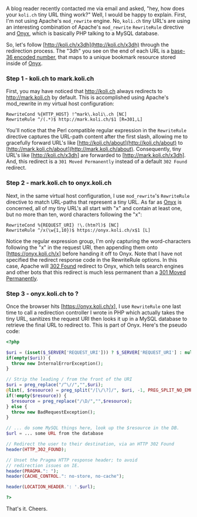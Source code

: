 A blog reader recently contacted me via email and asked, "hey, how does your `koli.ch` tiny URL thing work?"  Well, I would be happy to explain.  First, I'm not using Apache's `mod_rewrite` engine.  No, `koli.ch` tiny URL's are using an interesting combination of Apache's `mod_rewrite` `RewriteRule` directive and [Onyx](https://onyx.koli.ch), which is basically PHP talking to a MySQL database.

So, let's follow [http://koli.ch/x3dh](http://koli.ch/x3dh) through the redirection process.  The "3dh" you see on the end of each URL is a [base-36 encoded number](http://mark.koli.ch/2009/10/base36-encoding-for-tiny-urls-with-php.html), that maps to a unique bookmark resource stored inside of [Onyx](https://onyx.koli.ch).

### Step 1 - koli.ch to mark.koli.ch

First, you may have noticed that http://koli.ch always redirects to http://mark.koli.ch by default.  This is accomplished using Apache's mod_rewrite in my virtual host configuration:

```
RewriteCond %{HTTP_HOST} !^mark\.koli\.ch [NC]
RewriteRule ^/(.*)$ http://mark.koli.ch/$1 [R=301,L]
```

You'll notice that the Perl compatible regular expression in the `RewriteRule` directive captures the URL-path content after the first slash, allowing me to gracefully forward URL's like [http://koli.ch/about](http://koli.ch/about) to [http://mark.koli.ch/about](http://mark.koli.ch/about).  Consequently, tiny URL's like [http://koli.ch/x3dh] are forwarded to [http://mark.koli.ch/x3dh].  And, this redirect is a `301 Moved Permanently` instead of a default `302 Found` redirect.

### Step 2 - mark.koli.ch to onyx.koli.ch

Next, in the same virtual host configuration, I use `mod_rewrite`'s `RewriteRule` directive to match URL-paths that represent a tiny URL.  As far as [Onyx](https://onyx.koli.ch) is concerned, all of my tiny URL's all start with "x" and contain at least one, but no more than ten, word characters following the "x":

```
RewriteCond %{REQUEST_URI} !\.(htm?l)$ [NC]
RewriteRule ^/x(\w{1,10})$ https://onyx.koli.ch/x$1 [L]
```

Notice the regular expression group, I'm only capturing the word-characters following the "x" in the request URI, then appending them onto [https://onyx.koli.ch/x] before handing it off to Onyx.  Note that I have not specified the redirect response code in the RewriteRule options.  In this case, Apache will [302 Found](http://en.wikipedia.org/wiki/HTTP_302) redirect to Onyx, which tells search engines and other bots that this redirect is much less permanent than a [301 Moved Permanently](http://en.wikipedia.org/wiki/HTTP_301).

### Step 3 - onyx.koli.ch to ?

Once the browser hits [https://onyx.koli.ch/x], I use `RewriteRule` one last time to call a redirection controller I wrote in PHP which actually takes the tiny URL, sanitizes the request URI then looks it up in a MySQL database to retrieve the final URL to redirect to.  This is part of Onyx.  Here's the pseudo code:

```php
<?php

$uri = (isset($_SERVER['REQUEST_URI'])) ? $_SERVER['REQUEST_URI'] : null;
if(empty($uri)) {
  throw new InternalErrorException();
}

// Strip the leading / from the front of the URI
$uri = preg_replace("/^\//","",$uri);
@list(, $resource) = preg_split("/[\/\?]/", $uri, -1, PREG_SPLIT_NO_EMPTY);
if(!empty($resource)) {
  $resource = preg_replace("/\D/","",$resource);
} else {
  throw new BadRequestException();
}

// ... do some MySQL things here, look up the $resource in the DB.
$url = ... some URL from the database

// Redirect the user to their destination, via an HTTP 302 Found
header(HTTP_302_FOUND);

// Unset the Pragma HTTP response header; to avoid
// redirection issues on IE.
header(PRAGMA.": ");
header(CACHE_CONTROL.": no-store, no-cache");

header(LOCATION_HEADER.': '.$url);

?>
```

That's it.  Cheers.

<!--- tags: php -->
